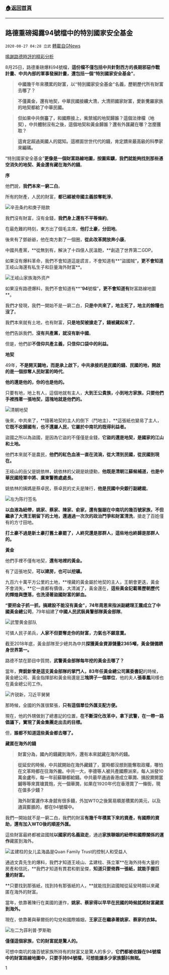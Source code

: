 ###  [:house:返回首頁](https://github.com/ourhimalayas/txt)
---

## 路德重磅揭露94號檔中的特別國家安全基金
`2020-08-27 04:28 立武` [轉載自GNews](https://gnews.org/zh-hant/319920/)

[鳴謝路德時評的精彩分析](https://www.youtube.com/watch?v=9V948JTDFW8)

8月25日，路德重磅爆料94號檔，**這份檔不僅包括中共針對西方的長期邪惡作戰計畫、中共內部的軍事發展計畫，還包括一個“特別國家安全基金”**。


> **中國幾千年來積累的財富，以“特別國家安全基金”名義，歷朝歷代所有財富去哪了？**



> **不僅黃金，還有地契，中華民國接續大清，大清把國家財富，愛新覺羅家族的地契都給了中華民國。**



> **但如果中共倒臺了，和國際接上，紫禁城的地契歸誰？這個法律檔（地契），中共體制沒有之後，這個地契和黃金歸誰？還有外匯藏在哪？怎麼獲取？**



> **這肯定超過美國人的認知。這裡面世世代代的錢，肯定請來最高級的科學家來編碼。**


“特別國家安全基金”**更像是一個財富路線地圖，按圖索驥，**我們就能夠找到那些**憑空消失的地契、黃金還有藏在海外的錢**。

**序**

他們說，**我們本來一窮二白**。

所有的財產，人民的財富，**都已經被帝國主義掠奪乾淨**。

![](https://s3.amazonaws.com/gnews-media-offload/wp-content/uploads/2020/08/27042403/111834612_537d7e2e-01c5-4674-88a5-7d3bab53d77d-7.jpg)辛丑条约和庚子赔款

我們沒有財富，沒有金錢，**我們身上還有不平等條約**。

在最危難的時刻，東方出了個毛主席，**他打土豪，分田地**。

後來有了鄧爺爺，他在南方劃了一個圈，**從此改革開放奔小康**。

中國共產黨，**從無到有，解決了十四億人民溫飽，**創造了世界第二GDP。

如果沒有爆料革命，我們不會知道這是謊言，不會知道有**“盜國賊”**，更不會知道**王岐山海還有私生子和巨量海外財富**。

![](https://s3.amazonaws.com/gnews-media-offload/wp-content/uploads/2020/08/27042345/DA_x0YzXYAAw4W3-9.jpg)王岐山家族海外资产

如果沒有路德爆料，我們不會知道有**“****94****號檔”**，更不會知道有**財富路線地圖**。

我們才發現，我們一開始不是一窮二白，**只是中共來了，地主死了，地主的餘糧也沒了**。

我們本來就有土地，也有財富，**只是地契被搶走了，錢被藏起來了**。

他們告訴我們，**沒有共產黨，就沒有新中國**。

但是，他們卻**不信仰共產主義，只信仰口袋中的利益。**

**地契**

49年，**不是開天闢地，而是承上啟下，**中共**承接的是民國的錢、民國的地，開啟的是一個掠奪人民財富的時代**。

**他的還是他的，你的也是他的。**

只要有地，地上有人，這個地就有主人，**大到王公貴族，小到地方家族，只要他們手裡拽著一張地契，這塊地就是他們的。**

![](https://s3.amazonaws.com/gnews-media-offload/wp-content/uploads/2020/08/27042325/DSC01249-7.png)清朝地契

後來，中共來了，**隨著地契的主人的倒下（鬥地主），**這張紙也變易了主人，**它既不收歸國有，也不還屬人民，它屬於中南坑的既得利益者。**

盜國之所以為盜國，是因為它盜的不僅僅是金錢，**它盜的還是地契，是國家的江山和土地。**

他們本來就不是農民，**他們的紅色血液一直在流淌，從大清到民國，從民國到現在。**

王岐山的岳父是姚依林，姚依林的父親是姚捷勳，**他既是清朝江蘇候補道，也是中華民國陸軍中將、廣東警務處處長。**

姚依林的姨媽是蔡卓民，蔡卓民的丈夫是陳行，**他是民國中央銀行副總裁**。

![](https://s3.amazonaws.com/gnews-media-offload/wp-content/uploads/2020/08/27042305/DsVLr2QVAAERwI1-7.jpg)左为陈行签名

**以血液為紐帶，**姚家、蔡家、陳家、俞家，還有盤踞在中南坑的幾百號家族，不但**繼承了大清王朝留下的土地，**還通過一次次的**政治鬥爭和財富清洗**，搶走了百姓僅有的方寸田地。

**打土豪不過是新土豪打舊土豪罷了，人終究還是那群人，這些地也終歸是那群人的。**

**黃金**

他們手裡不僅有地契，**還有地裡的黃金。**

有了這張地契，**可以建房，也可以挖礦。**

九百六十萬平方公里的土地，**埋藏的黃金屬於地契的主人，王朝會更迭，黃金不會消失，**它一直都有價值，大清滅了，黃金還在，**這些黃金記載著歷朝歷代的輝煌與墮落，也洗浸著盜國財富的鮮血。**

**“要把金子抓一抓，搞建設不能沒有黃金”，**74年周恩來指派副總理王震成立了**中國黃金總公司**，79年組建了**中國人民武裝員警部隊黃金部隊**。

![](https://s3.amazonaws.com/gnews-media-offload/wp-content/uploads/2020/08/27042246/Auq4QNPXkT5uBR7w9QzE60Y9jlQzL2pJzRFQjEF9oAp1525426913982compressflag-9.jpg)武警黄金部队

可憐人民子弟兵，**人家不但要奪走你的財富，力氣也不願意賣。**

截至2018年底，黃金部隊至少總共為中共**探獲黃金資源儲量****2365****噸，黃金儲備躋身世界第一。**

路德不禁在節目中質問，**武警黃金部隊每年挖的黃金去哪了？**

當年，**齊銳新曾是這支黃金部隊的掌門人，**83年**任黃金總公司黨委書記**的時候，黃金總公司、黃金指揮部和黃金局還是**三塊牌子一個單位**，他的夫人**張春鳳**同樣也在黃金總公司工作。

![](https://s3.amazonaws.com/gnews-media-offload/wp-content/uploads/2020/08/27042225/%E6%89%B9%E6%B3%A8-2020-08-27-1146212-9.png)齐锐新，习近平舅舅

那時候，全國的外匯很緊張，**只有這個單位外匯支配方便。**

現在，他的外甥做到了總書記的位置，**在不斷深化改革中，拿下武警，在一帶一路倡議下，實現了黃金集團走出去的目標。**

但，**誰都不知道這些黃金都去哪了。**

**藏匿在海外的錢**


> **財富分為，國內的錢藏到海外，還有本來就藏在海外的錢。**



> **從延安的時候，中共就開始在海外藏錢了，當時都沒想到能奪取政權，哪怕在文革時都在往海外搬。中共一大，李德等人被共產國際派來，每人派發10萬金盧布，每一年前蘇聯都給錢。中共最早通過香港成立華潤、搞投資開當鋪等等來買槍買炮，光一個華潤，如果在1920年代在香港買了一條街，現在值多少錢？**



> **海外財富運作本身就有很多錢，外加WTO之後貿易順差積累的美元，以及通貨膨脹的，都在94號檔中。**


我們一開始就不是一窮二白，我們的財富**有幾千年積累下來的資產，有國際的資助，還有加入****WTO****後的順差外匯。**

這些財富最終都被盜國賊**以國家的名義盜走**，通過**家族聯姻的紐帶和國際關係的運作**藏匿到海外。

![](https://s3.amazonaws.com/gnews-media-offload/wp-content/uploads/2020/08/27042139/6505e-29-9.png)孟建柱的女儿孟海晶是Quan Family Trust的控制人和受益人

通過文貴先生的爆料，我們才知道王岐山、孟建柱、孫立軍**在海外持有大量的房產和信託，**我們才知道有貫君和劉呈傑，**知道只要倚靠一張紙，就能手握巨量的財富。**

**只要找到那張紙，找到持有那張紙的人，**就能找到盜國賊從延安時期以來藏匿在海外的財富。

當年，依靠著陳行在美國的運作，**姚家、蔡家得以早早在民國的時候就將財富藏匿到海外。**

現在，依靠著與華爾街的勾兌和國際婚姻，**王家正在繼承著姚家、蔡家的衣缽。**

![](https://s3.amazonaws.com/gnews-media-offload/wp-content/uploads/2020/08/27042129/p1565270052_74775.jpg_b-9.jpg)左二为菲利普·罗斯勒

**僅僅這個家族，它的財富就是驚人的。**

可想中南坑的幾百號家族所持有的財富又是驚人的多少，**它們都被收錄在****94****號檔中的財富路線地圖中，只要手持****94****號檔，可想能讓多少家族顫抖無眠。**

1
